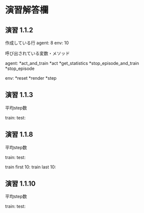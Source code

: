 # 演習解答欄

## 演習 1.1.2

作成している行
agent: 8
env: 10

呼び出されている変数・メソッド

agent:
*act_and_train
*act
*get_statistics
*stop_episode_and_train
*stop_episode

env:
*reset
*render
*step

## 演習 1.1.3

平均step数

train:
test:

## 演習 1.1.8

平均step数

train:
test:

train first 10:
train last 10:

## 演習 1.1.10

平均step数

train:
test:
